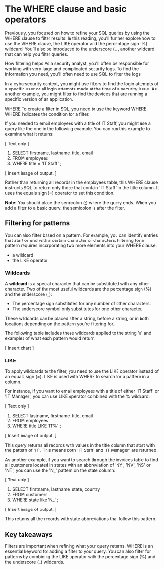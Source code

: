 # The WHERE clause and basic operators
Previously, you focused on how to refine your SQL queries by using the WHERE clause to filter results. In this reading, you’ll further explore how to use the WHERE clause, the LIKE operator and the percentage sign (%) wildcard. You’ll also be introduced to the underscore (_), another wildcard that can help you filter queries.

How filtering helps
As a security analyst, you'll often be responsible for working with very large and complicated security logs. To find the information you need, you'll often need to use SQL to filter the logs.

In a cybersecurity context, you might use filters to find the login attempts of a specific user or all login attempts made at the time of a security issue. As another example, you might filter to find the devices that are running a specific version of an application.

WHERE 
To create a filter in SQL, you need to use the keyword WHERE. WHERE indicates the condition for a filter.

If you needed to email employees with a title of IT Staff, you might use a query like the one in the following example. You can run this example to examine what it returns: 

[ Text only ]

1. SELECT firstname, lastname, title, email
2. FROM employees
3. WHERE title = 'IT Staff' ;

[ Insert image of output. ]

Rather than returning all records in the employees table, this WHERE clause instructs SQL to return only those that contain 'IT Staff' in the title column. It uses the equals sign (=) operator to set this condition.

**Note:** You should place the semicolon (;) where the query ends. When you add a filter to a basic query, the semicolon is after the filter. 

## Filtering for patterns
You can also filter based on a pattern. For example, you can identify entries that start or end with a certain character or characters. Filtering for a pattern requires incorporating two more elements into your WHERE clause:

- a wildcard
- the LIKE operator

### Wildcards
A **wildcard** is a special character that can be substituted with any other character. Two of the most useful wildcards are the percentage sign (%) and the underscore (_):

- The percentage sign substitutes for any number of other characters.
- The underscore symbol only substitutes for one other character.

These wildcards can be placed after a string, before a string, or in both locations depending on the pattern you’re filtering for.

The following table includes these wildcards applied to the string 'a' and examples of what each pattern would return.

[ Insert chart ]

### LIKE
To apply wildcards to the filter, you need to use the LIKE operator instead of an equals sign (=). LIKE is used with WHERE to search for a pattern in a column. 

For instance, if you want to email employees with a title of either 'IT Staff' or 'IT Manager', you can use LIKE operator combined with the % wildcard:  

[ Text only ]

1. SELECT lastname, firstname, title, email
2. FROM employees
3. WHERE title LIKE 'IT%' ;

[ Insert image of output. ]

This query returns all records with values in the title column that start with the pattern of 'IT'. This means both 'IT Staff' and 'IT Manager' are returned.

As another example, if you want to search through the invoices table to find all customers located in states with an abbreviation of 'NY', 'NV', 'NS' or 'NT', you can use the 'N_' pattern on the state column:

[ Text only ]

1. SELECT firstname, lastname, state, country
2. FROM customers
3. WHERE state like 'N_' ;

[ Insert image of output. ]

This returns all the records with state abbreviations that follow this pattern.

## Key takeaways
Filters are important when refining what your query returns. WHERE is an essential keyword for adding a filter to your query.  You can also filter for patterns by combining the LIKE operator with the percentage sign (%) and the underscore (_) wildcards.
